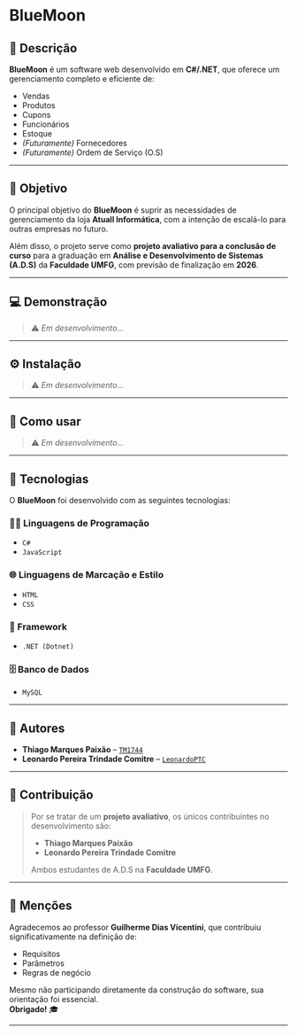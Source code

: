 # BlueMoon

## 📌 Descrição  
**BlueMoon** é um software web desenvolvido em **C#/.NET**, que oferece um gerenciamento completo e eficiente de:

- Vendas
- Produtos
- Cupons  
- Funcionários  
- Estoque  
- *(Futuramente)* Fornecedores  
- *(Futuramente)* Ordem de Serviço (O.S)

---

## 🎯 Objetivo  
O principal objetivo do **BlueMoon** é suprir as necessidades de gerenciamento da loja **Atuall Informática**, com a intenção de escalá-lo para outras empresas no futuro.

Além disso, o projeto serve como **projeto avaliativo para a conclusão de curso** para a graduação em **Análise e Desenvolvimento de Sistemas (A.D.S)** da **Faculdade UMFG**, com previsão de finalização em **2026**.

---

## 💻 Demonstração  
> ⚠️ *Em desenvolvimento...*

---

## ⚙️ Instalação  
> ⚠️ *Em desenvolvimento...*

---

## 📘 Como usar  
> ⚠️ *Em desenvolvimento...*

---

## 🧰 Tecnologias  

O **BlueMoon** foi desenvolvido com as seguintes tecnologias:

### 👨‍💻 Linguagens de Programação  
- `C#`  
- `JavaScript`

### 🌐 Linguagens de Marcação e Estilo  
- `HTML`  
- `CSS`

### 🧱 Framework  
- `.NET (Dotnet)`

### 🗄️ Banco de Dados  
- `MySQL`

---

## 👥 Autores  

- **Thiago Marques Paixão** – [`TM1744`](https://github.com/TM1744)  
- **Leonardo Pereira Trindade Comitre** – [`LeonardoPTC`](https://github.com/LeonardoPTC)

---

## 🤝 Contribuição  

> Por se tratar de um **projeto avaliativo**, os únicos contribuintes no desenvolvimento são:  
> - **Thiago Marques Paixão**  
> - **Leonardo Pereira Trindade Comitre**  
>  
> Ambos estudantes de A.D.S na **Faculdade UMFG**.

---

## 🙏 Menções  

Agradecemos ao professor **Guilherme Dias Vicentini**, que contribuiu significativamente na definição de:

- Requisitos  
- Parâmetros  
- Regras de negócio  

Mesmo não participando diretamente da construção do software, sua orientação foi essencial.  
**Obrigado!** 🎓

---

